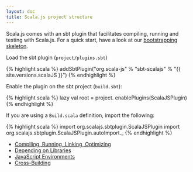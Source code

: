 ```yaml
---
layout: doc
title: Scala.js project structure
---
```



Scala.js comes with an sbt plugin that facilitates compiling, running and testing with Scala.js. For a quick start, 
have a look at our [bootstrapping skeleton](https://github.com/sjrd/scala-js-example-app).

Load the sbt plugin (`project/plugins.sbt`)

{% highlight scala %}
addSbtPlugin("org.scala-js" % "sbt-scalajs" % "{{ site.versions.scalaJS }}")
{% endhighlight %}

Enable the plugin on the sbt project (`build.sbt`):

{% highlight scala %}
lazy val root = project.
  enablePlugins(ScalaJSPlugin)
{% endhighlight %}

If you are using a `Build.scala` definition, import the following:

{% highlight scala %}
import org.scalajs.sbtplugin.ScalaJSPlugin
import org.scalajs.sbtplugin.ScalaJSPlugin.autoImport._
{% endhighlight %}

* [Compiling, Running, Linking, Optimizing](building.html)
* [Depending on Libraries](dependencies.html)
* [JavaScript Environments](js_environments.html)
* [Cross-Building](cross_build.html)

